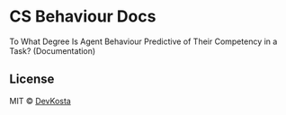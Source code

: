 # CS Behaviour Docs

To What Degree Is Agent Behaviour Predictive of Their Competency in a Task? (Documentation)

## License

MIT © [DevKosta](https://github.com/devkosta)
